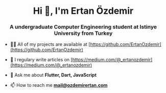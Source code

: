 <h1 align="center">Hi 👋, I'm Ertan Özdemir</h1>
<h3 align="center">A undergraduate Computer Engineering student at Istinye University from Turkey</h3>

- 👨‍💻 All of my projects are available at [https://github.com/ErtanOzdemir](https://github.com/ErtanOzdemir)

- 📝 I regulary write articles on [https://medium.com/@_ertanozdemir](https://medium.com/@_ertanozdemir)

- 💬 Ask me about **Flutter, Dart, JavaScript**

- 📫 How to reach me **mail@ozdemirertan.com**


